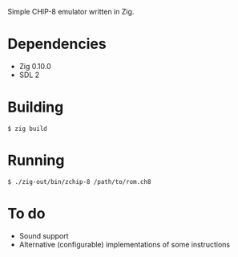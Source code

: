 Simple CHIP-8 emulator written in Zig.

# Dependencies

* Zig 0.10.0
* SDL 2

# Building

```
$ zig build
```

# Running

```
$ ./zig-out/bin/zchip-8 /path/to/rom.ch8
```

# To do

* Sound support
* Alternative (configurable) implementations of some instructions
